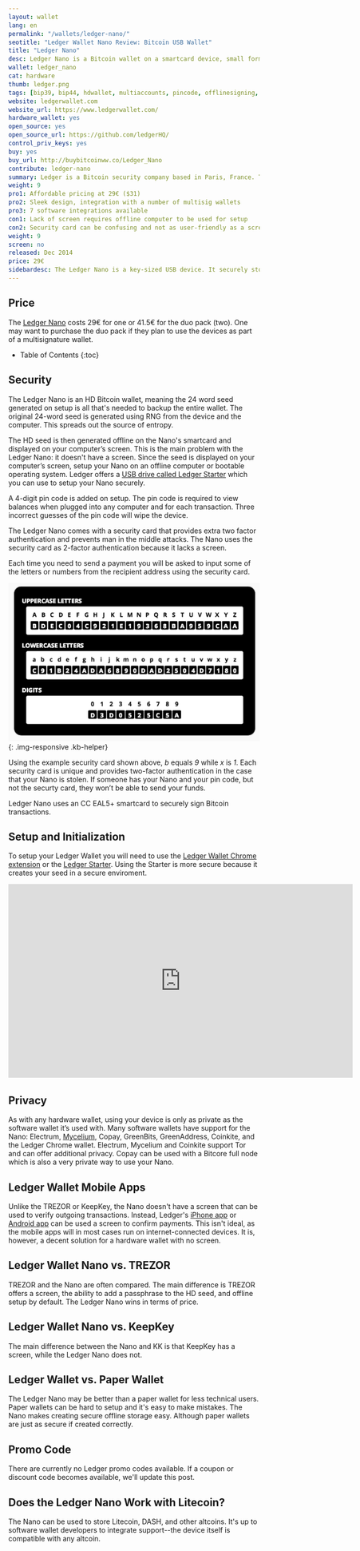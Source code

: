 ```yaml
---
layout: wallet
lang: en
permalink: "/wallets/ledger-nano/"
seotitle: "Ledger Wallet Nano Review: Bitcoin USB Wallet"
title: "Ledger Nano"
desc: Ledger Nano is a Bitcoin wallet on a smartcard device, small format and low weight. Comfortable and simple to use.
wallet: ledger_nano
cat: hardware
thumb: ledger.png
tags: [bip39, bip44, hdwallet, multiaccounts, pincode, offlinesigning, coldstorage, myceliumas, coinkites, greenaddresss, greenbitss, electrums, copays, hardware]
website: ledgerwallet.com
website_url: https://www.ledgerwallet.com/
hardware_wallet: yes
open_source: yes
open_source_url: https://github.com/ledgerHQ/
control_priv_keys: yes
buy: yes
buy_url: http://buybitcoinww.co/Ledger_Nano 
contribute: ledger-nano
summary: Ledger is a Bitcoin security company based in Paris, France. The Ledger Nano, built upon a CC EAL5+ smartcard, is one of Ledger's three Bitcoin hardware walelts. The Nano is a small, key-sized device that connects to your computer's USB port. It stores your Bitcoin private keys offline and signs transactions in its secure environment. It can be safely used on a malware infected computer if setup correctly. The Nano can be used on any computer or on an Android device with an OTG cable. 
weight: 9
pro1: Affordable pricing at 29€ ($31)
pro2: Sleek design, integration with a number of multisig wallets
pro3: 7 software integrations available
con1: Lack of screen requires offline computer to be used for setup
con2: Security card can be confusing and not as user-friendly as a screen
weight: 9
screen: no
released: Dec 2014
price: 29€
sidebardesc: The Ledger Nano is a key-sized USB device. It securely stores private keys offline and signs transactions in its smartcard's secure environment.
---
```

## Price
The <a rel="nofollow" href="http://buybitcoinww.co/Ledger_Nano">Ledger Nano</a> costs 29€ for one or 41.5€ for the duo pack (two). One may want to purchase the duo pack if they plan to use the devices as part of a multisignature wallet.

* Table of Contents
{:toc}

## Security
The Ledger Nano is an HD Bitcoin wallet, meaning the 24 word seed generated on setup is all that's needed to backup the entire wallet. The original 24-word seed is generated using RNG from the device and the computer. This spreads out the source of entropy. 

The HD seed is then generated offline on the Nano's smartcard and displayed on your computer’s screen. This is the main problem with the Ledger Nano: it doesn't have a screen. Since the seed is displayed on your computer’s screen, setup your Nano on an offline computer or bootable operating system. Ledger offers a <a rel="nofollow" href="http://buybitcoinww.co/ledgerstarter">USB drive called Ledger Starter</a> which you can use to setup your Nano securely. 

A 4-digit pin code is added on setup. The pin code is required to view balances when plugged into any computer and for each transaction. Three incorrect guesses of the pin code will wipe the device.

The Ledger Nano comes with a security card that provides extra two factor authentication and prevents man in the middle attacks. The Nano uses the security card as 2-factor authentication because it lacks a screen. 

Each time you need to send a payment you will be asked to input some of the letters or numbers from the recipient address using the security card. 

![ledger security card][sc]{: .img-responsive .kb-helper}

Using the example security card shown above,  *b* equals *9* while *x* is *1*. Each security card is unique and provides two-factor authentication in the case that your Nano is stolen. If someone has your Nano and your pin code, but not the securty card, they won’t be able to send your funds.

Ledger Nano uses an CC EAL5+ smartcard to securely sign Bitcoin transactions.


## Setup and Initialization

To setup your Ledger Wallet you will need to use the [Ledger Wallet Chrome extension](https://chrome.google.com/webstore/detail/ledger-wallet/kkdpmhnladdopljabkgpacgpliggeeaf) or the <a rel="nofollow" href="http://buybitcoinww.co/ledgerstarter">Ledger Starter</a>. Using the Starter is more secure because it creates your seed in a secure enviroment. 

<iframe width="690" height="388" src="https://www.youtube.com/embed/6_Zdw1f1Los?rel=0&amp;showinfo=0" frameborder="0" allowfullscreen></iframe>

## Privacy

As with any hardware wallet, using your device is only as private as the software wallet it’s used with. Many software wallets have support for the Nano: Electrum, [Mycelium](/mycelium/#how-to-use-ledger-nano-or-hw1-with-mycelium-android), Copay, GreenBits, GreenAddress, Coinkite, and the Ledger Chrome wallet. Electrum, Mycelium and Coinkite support Tor and can offer additional privacy. Copay can be used with a Bitcore full node which is also a very private way to use your Nano. 

## Ledger Wallet Mobile Apps

Unlike the TREZOR or KeepKey, the Nano doesn't have a screen that can be used to verify outgoing transactions. Instead, Ledger's [iPhone app](https://itunes.apple.com/WebObjects/MZStore.woa/wa/viewSoftware?id=960196441&mt=8) or [Android app](https://play.google.com/store/apps/details?id=co.ledger.wallet) can be used a screen to confirm payments. This isn't ideal, as the mobile apps will in most cases run on internet-connected devices. It is, however, a decent solution for a hardware wallet with no screen. 


## Ledger Wallet Nano vs. TREZOR 

TREZOR and the Nano are often compared. The main difference is TREZOR offers a screen, the ability to add a passphrase to the HD seed, and offline setup by default. The Ledger Nano wins in terms of price. 

## Ledger Wallet Nano vs. KeepKey

The main difference between the Nano and KK is that KeepKey has a screen, while the Ledger Nano does not.

## Ledger Wallet vs. Paper Wallet

The Ledger Nano may be better than a paper wallet for less technical users. Paper wallets can be hard to setup and it's easy to make mistakes. The Nano makes creating secure offline storage easy. Although paper wallets are just as secure if created correctly. 

## Promo Code

There are currently no Ledger promo codes available. If a coupon or discount code becomes available, we'll update this post. 

## Does the Ledger Nano Work with Litecoin?

The Nano can be used to store Litecoin, DASH, and other altcoins. It's up to software wallet developers to integrate support--the device itself is compatible with any altcoin. 

[sc]: /img/wallets/ledgercard.png